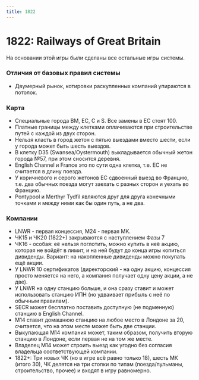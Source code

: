 ```yaml
---
title: 1822
---
```

# 1822: Railways of Great Britain

На основании этой игры были сделаны все остальные игры системы.

### Отличия от базовых правил системы
- Двумерный рынок, котировки раскупленных компаний упираются в потолок.

### Карта
- Специальные города BM, EC, C и S. Все замены в EC стоят 100.
- Платные границы между клетками оплачиваются при строительстве путей с каждой из двух сторон.
- Нельзя класть в город жетон с пятью выездами вместо шести, если у города может быть шесть выездов.
- В клетку D35 (Swansea/Oystermouth) выкладывается обычный жетон города №57, при этом сносится деревня.
- English Channel и France это по сути одна клетка, т.е. EC не считается в длину поезда.
- У коричневого и серого жетонов EC сдвоенный выезд во Францию, т.е. два обычных поезда могут заехать с разных сторон и уехать во Францию.
- Pontypool и Merthyr Tydfil являются друг для друга конечными точками и между ними как бы один путь, а не два.

### Компании
- LNWR - первая концессия, M24 - первая МК.
- ЧК15 и ЧК20 (1822+) закрываются с наступлением Фазы 7
- ЧК16 - особая: её нельзя поглотить, можно купить в неё акцию, которая не войдёт в лимит, и на ней будут до конца игры копиться дивиденды. Вариант: на накопленные дивиденды можно покупать ещё акции.
- У LNWR 10 сертификатов (директорский - на одну акцию, концессия просто меняется на него, а компания получает одну цену акции, а не две).
- У LNWR на одну станцию больше, и она сразу ставит и может использовать станцию ИПН (но удваивает прибыль с неё по обычным правилам).
- SECR может бесплатно поставить доступную (не подменную) станцию в English Channel.
- M14 ставит домашнюю станцию на любое место в Лондоне за 20, считается, что на этом месте может быть две станции.
- Выкупающая M14 компания может, таким образом, получить вторую станцию в Лондоне, если первая не на том же месте.
- Владелец M14 может строить выезд как угодно без согласия владельца соответствующей компании.
- 1822+: Три новых ЧК (но в игре всё равно только 18), шесть МК (итого 30), ЧК делятся на три стопки по типам (поезда/пульманы, строительство, прочее) и входят в игру равномерно.
